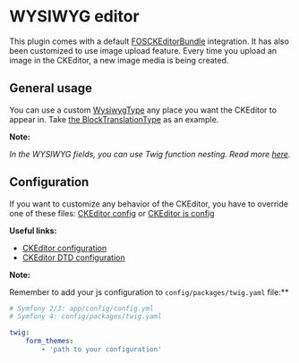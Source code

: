 # WYSIWYG editor

This plugin comes with a default [FOSCKEditorBundle](https://github.com/FriendsOfSymfony/FOSCKEditorBundle) integration.
It has also been customized to use image upload feature. Every time you upload an image in the CKEditor, a new image media
is being created.

## General usage

You can use a custom [WysiwygType](../src/Form/Type/WysiwygType.php) any place you want the CKEditor to appear in.
Take [the BlockTranslationType](../src/Form/Type/Translation/BlockTranslationType.php) as an example.

**Note:**

*In the WYSIWYG fields, you can use Twig function nesting. Read more [here](twig-functions-in-admin.md).*

## Configuration

If you want to customize any behavior of the CKEditor, you have to override one of these files: [CKEditor config](../src/Resources/config/fos_ck_editor/fos_ck_editor.yml) or [CKEditor js config](../src/Resources/views/Form/ckeditor_widget.html.twig)

**Useful links:**
- [CKEditor configuration](https://ckeditor.com/docs/ckeditor4/latest/api/CKEDITOR_config.html)
- [CKEditor DTD configuration](https://ckeditor.com/docs/ckeditor4/latest/api/CKEDITOR_dtd.html)


**Note:**

Remember to add your js configuration to `config/packages/twig.yaml` file:**
```yaml
# Symfony 2/3: app/config/config.yml
# Symfony 4: config/packages/twig.yaml

twig:
    form_themes:
        - 'path to your configuration'
```
